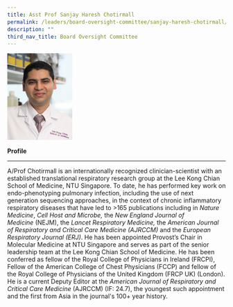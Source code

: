 ```yaml
---
title: Asst Prof Sanjay Haresh Chotirmall
permalink: /leaders/board-oversight-committee/sanjay-haresh-chotirmall/
description: ""
third_nav_title: Board Oversight Committee
---
```

<img style="width:150px" src="/images/Leaders/sanjay haresh chotirmall.png">

**Profile**&nbsp;

* * *
A/Prof Chotirmall is an internationally recognized clinician-scientist with an established translational respiratory research group at the Lee Kong Chian School of Medicine, NTU Singapore. To date, he has performed key work on endo-phenotyping pulmonary infection, including the use of next generation sequencing approaches, in the context of chronic inflammatory respiratory diseases that have led to &gt;165 publications including in _Nature Medicine_,&nbsp;_Cell Host and Microbe,_&nbsp;the&nbsp;_New England Journal of Medicine_&nbsp;(NEJM),&nbsp;the _Lancet Respiratory Medicine,_ the&nbsp;_American Journal of Respiratory and Critical Care Medicine (AJRCCM)_ and the _European Respiratory Journal (ERJ)_. He has been appointed Provost’s Chair in Molecular Medicine at NTU Singapore and serves as part of the senior leadership team at the Lee Kong Chian School of Medicine. He has been conferred as fellow of the Royal College of Physicians in Ireland (FRCPI), Fellow of the American College of Chest Physicians (FCCP) and fellow of the Royal College of Physicians of the United Kingdom (FRCP UK) (London). He is a current Deputy Editor at the&nbsp;_American Journal of Respiratory and Critical Care Medicine_&nbsp;(AJRCCM) (IF: 24.7), the youngest such appointment and the first from Asia in the journal's 100+ year history.
